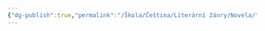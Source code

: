 ```yaml
---
{"dg-publish":true,"permalink":"/Škola/Čeština/Literární žánry/Novela/","created":"2024-03-18T20:55:28.175+01:00","updated":"2024-03-13T18:22:11.228+01:00"}
---
```


